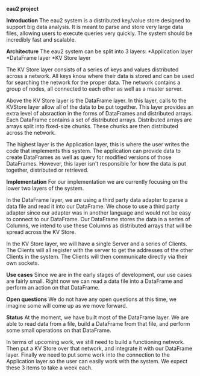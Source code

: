 **eau2 project**
 
 
**Introduction**
The eau2 system is a distributed key/value store designed to support big data analysis.
It is meant to parse and store very large data files, allowing users to execute queries very quickly.
The system should be incredibly fast and scalable.
 
**Architecture**
The eau2 system can be split into 3 layers:
   *Application layer
   *DataFrame layer
   *KV Store layer
 
The KV Store layer consists of a series of keys and values distributed across a network.
All keys know where their data is stored and can be used for searching the network for the proper data.
The network contains a group of nodes, all connected to each other as well as a master server.
 
Above the KV Store layer is the DataFrame layer. In this layer, calls to the KVStore layer allow all of the data to be put together.
This layer provides an extra level of absraction in the forms of DataFrames and distributed arrays.
Each DataFrame contains a set of distributed arrays.
Distributed arrays are arrays split into fixed-size chunks. These chunks are then distributed across the network.
 
The highest layer is the Application layer, this is where the user writes the code that implements this system.
The application can provide data to create DataFrames as well as query for modified versions of those DataFrames.
However, this layer isn't responsible for how the data is put together, distributed or retrieved.
 
**Implementation**
For our implementation we are currently focusing on the lower two layers of the system.
 
In the DataFrame layer, we are using a third party data adapter to parse a data file and read it into our DataFrame. We chose to use a third party adapter since our adapter was in another language and would not be easy to connect to our DataFrame.
Our DataFrame stores the data in a series of Columns, we intend to use these Columns as distributed arrays that will be spread across the KV Store.
 
In the KV Store layer, we will have a single Server and a series of Clients. The Clients will all register with the server to get the addresses of the other Clients in the system. The Clients will then communicate directly via their own sockets.
 
**Use cases**
Since we are in the early stages of development, our use cases are fairly small.
Right now we can read a data file into a DataFrame and perform an action on that DataFrame.

 
**Open questions**
We do not have any open questions at this time, we imagine some will come up as we move forward.


**Status**
At the moment, we have built most of the DataFrame layer.
We are able to read data from a file, build a DataFrame from that file, and perform some small operations on that DataFrame.
 
In terms of upcoming work, we still need to build a functioning network.
Then put a KV Store over that network, and integrate it with our DataFrame layer.
Finally we need to put some work into the connection to the Application layer so the user can easily work with the system.
We expect these 3 items to take a week each.

